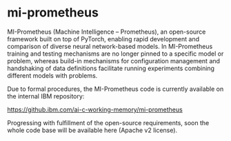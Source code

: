 # mi-prometheus
MI-Prometheus (Machine Intelligence – Prometheus), an open-source framework built on top of PyTorch, enabling rapid development and comparison of diverse neural network-based models. In MI-Prometheus training and testing mechanisms are no longer pinned to a specific model or problem, whereas build-in mechanisms for configuration management and handshaking of data definitions facilitate running experiments combining different models with problems.

Due to formal procedures, the MI-Prometheus code is currently available on the internal IBM repository:

https://github.ibm.com/ai-c-working-memory/mi-prometheus

Progressing with fulfillment of the open-source requirements, soon the whole code base will be available here (Apache v2 license).
